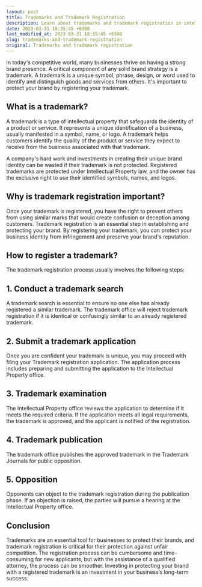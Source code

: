 ```yaml
---
layout: post
title: Trademarks and Trademark Registration
description: Learn about trademarks and trademark registration in intellectual property law with our legal advice guide. Discover the importance of a trademark and how to protect your brand with registration.
date: 2023-03-31 18:35:45 +0300
last_modified_at: 2023-03-31 18:35:45 +0300
slug: trademarks-and-trademark-registration
original: Trademarks and trademark registration
---
```


In today's competitive world, many businesses thrive on having a strong brand presence. A critical component of any solid brand strategy is a trademark. A trademark is a unique symbol, phrase, design, or word used to identify and distinguish goods and services from others. It's important to protect your brand by registering your trademark.

## What is a trademark?

A trademark is a type of intellectual property that safeguards the identity of a product or service. It represents a unique identification of a business, usually manifested in a symbol, name, or logo. A trademark helps customers identify the quality of the product or service they expect to receive from the business associated with that trademark. 

A company's hard work and investments in creating their unique brand identity can be wasted if their trademark is not protected. Registered trademarks are protected under Intellectual Property law, and the owner has the exclusive right to use their identified symbols, names, and logos.

## Why is trademark registration important?

Once your trademark is registered, you have the right to prevent others from using similar marks that would create confusion or deception among customers. Trademark registration is an essential step in establishing and protecting your brand. By registering your trademark, you can protect your business identity from infringement and preserve your brand's reputation.

## How to register a trademark?

The trademark registration process usually involves the following steps:

## 1. Conduct a trademark search

A trademark search is essential to ensure no one else has already registered a similar trademark. The trademark office will reject trademark registration if it is identical or confusingly similar to an already registered trademark.

## 2. Submit a trademark application

Once you are confident your trademark is unique, you may proceed with filing your Trademark registration application. The application process includes preparing and submitting the application to the Intellectual Property office.

## 3. Trademark examination

The Intellectual Property office reviews the application to determine if it meets the required criteria. If the application meets all legal requirements, the trademark is approved, and the applicant is notified of the registration.

## 4. Trademark publication

The trademark office publishes the approved trademark in the Trademark Journals for public opposition.

## 5. Opposition

Opponents can object to the trademark registration during the publication phase. If an objection is raised, the parties will pursue a hearing at the Intellectual Property office.

## Conclusion

Trademarks are an essential tool for businesses to protect their brands, and trademark registration is critical for their protection against unfair competition. The registration process can be cumbersome and time-consuming for new applicants, but with the assistance of a qualified attorney, the process can be smoother. Investing in protecting your brand with a registered trademark is an investment in your business’s long-term success.